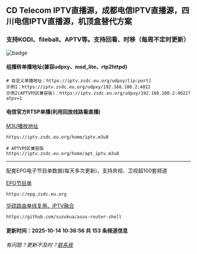 ## CD Telecom IPTV直播源，成都电信IPTV直播源，四川电信IPTV直播源，机顶盒替代方案

### 支持KODI、fileball、APTV等。支持回看、时移（每周不定时更新）

![badge](https://github.com/suzukua/iptv-cd-telecom/actions/workflows/cloudflare-pages.yml/badge.svg)

#### 组播转单播地址(兼容udpxy、msd_lite、rtp2httpd)

    # 自定义单播地址：https://iptv.zsdc.eu.org/udpxy/[ip:port]
    示例1：https://iptv.zsdc.eu.org/udpxy/192.168.100.2:4022
    示例2(APTV时区兼容版)：https://iptv.zsdc.eu.org/udpxy/192.168.100.2:4022?atpv=1

#### 电信官方RTSP单播(利用回放线路看直播)
[M3U播放地址](https://iptv.zsdc.eu.org/home/iptv.m3u8) 

    https://iptv.zsdc.eu.org/home/iptv.m3u8

    # APTV时区兼容版
    https://iptv.zsdc.eu.org/home/apt_iptv.m3u8

----

配套EPG电子节目单数据(每天多次更新)，支持央视、卫视超100套频道

[EPG节目单](https://epg.zsdc.eu.org)
        
    https://epg.zsdc.eu.org

[华硕路由单线复用、IPTV融合](https://github.com/suzukua/asus-router-shell)

    https://github.com/suzukua/asus-router-shell

#### 更新时间：2025-10-14 10:36:56 共 153 条频道信息

###### 有问题？更新不及时？[联系我](https://github.com/suzukua/iptv-cd-telecom/issues)
